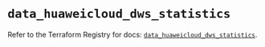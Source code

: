 # `data_huaweicloud_dws_statistics`

Refer to the Terraform Registry for docs: [`data_huaweicloud_dws_statistics`](https://registry.terraform.io/providers/huaweicloud/huaweicloud/1.71.1/docs/data-sources/dws_statistics).
